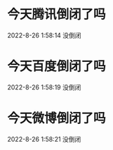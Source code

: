 # 今天腾讯倒闭了吗

2022-8-26 1:58:14 没倒闭

# 今天百度倒闭了吗

2022-8-26 1:58:19 没倒闭

# 今天微博倒闭了吗

2022-8-26 1:58:21 没倒闭


